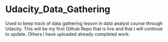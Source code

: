 # Udacity_Data_Gathering
Used to keep track of data gathering lesson in data analyst course through Udacity.
This will be my first Github Repo that is live and that i will continue to update. Others i have uploaded already completed work. 
